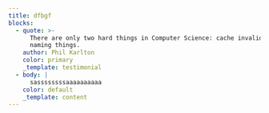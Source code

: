 ```yaml
---
title: dfbgf
blocks:
  - quote: >-
      There are only two hard things in Computer Science: cache invalidation and
      naming things.
    author: Phil Karlton
    color: primary
    _template: testimonial
  - body: |
      sassssssssaaaaaaaaaa
    color: default
    _template: content
---
```


